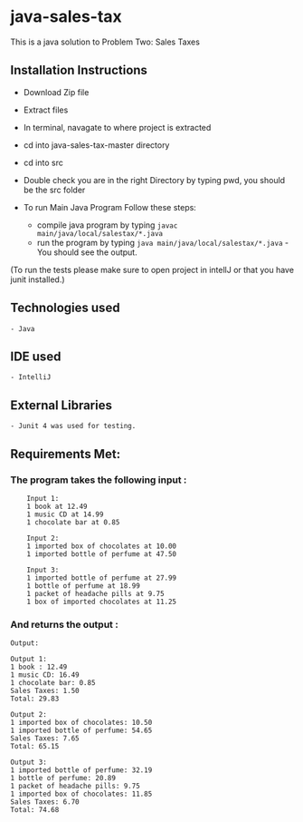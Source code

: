 # java-sales-tax
This is a java solution to  Problem Two: Sales Taxes

## Installation Instructions
  - Download Zip file
  - Extract files
  - In terminal, navagate to where project is extracted
  - cd into java-sales-tax-master directory 
  - cd into src 
  - Double check you are in the right Directory by typing pwd, you should be the src folder
  - To run Main Java Program Follow these steps:
  
    - compile java program by typing `javac  main/java/local/salestax/*.java`
    - run the program by typing `java main/java/local/salestax/*.java`
    -You should see the output. 
  
  (To run the tests please make sure to open project in intellJ or that you have junit installed.) 


## Technologies used
    - Java 
## IDE used 
    - IntelliJ
## External Libraries
    - Junit 4 was used for testing.

## Requirements Met:
### The program takes the following input :
        
        Input 1:
        1 book at 12.49
        1 music CD at 14.99
        1 chocolate bar at 0.85
        
        Input 2:
        1 imported box of chocolates at 10.00
        1 imported bottle of perfume at 47.50
        
        Input 3:
        1 imported bottle of perfume at 27.99
        1 bottle of perfume at 18.99
        1 packet of headache pills at 9.75
        1 box of imported chocolates at 11.25
### And returns the  output : 
        
    Output:
    
    Output 1:
    1 book : 12.49
    1 music CD: 16.49
    1 chocolate bar: 0.85
    Sales Taxes: 1.50
    Total: 29.83
    
    Output 2:
    1 imported box of chocolates: 10.50
    1 imported bottle of perfume: 54.65
    Sales Taxes: 7.65
    Total: 65.15
    
    Output 3:
    1 imported bottle of perfume: 32.19
    1 bottle of perfume: 20.89
    1 packet of headache pills: 9.75
    1 imported box of chocolates: 11.85
    Sales Taxes: 6.70
    Total: 74.68


